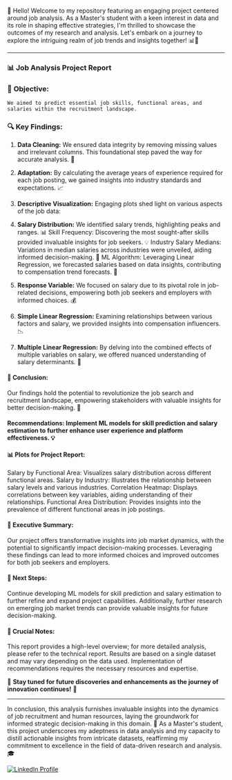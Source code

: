 

👋 Hello! Welcome to my repository featuring an engaging project centered around job analysis. As a Master's student with a keen interest in data and its role in shaping effective strategies, I'm thrilled to showcase the outcomes of my research and analysis. Let's embark on a journey to explore the intriguing realm of job trends and insights together! 📊💼

--------------------------------------------------------------------------------------------------------------------------------------------------------------------

### 📊 **Job Analysis Project Report**

### 🎯 **Objective:**
    We aimed to predict essential job skills, functional areas, and salaries within the recruitment landscape.

### 🔍 **Key Findings:**

1. **Data Cleaning:** We ensured data integrity by removing missing values and irrelevant columns. This foundational step paved the way for accurate analysis. 🧹

2. **Adaptation:** By calculating the average years of experience required for each job posting, we gained insights into industry standards and expectations. 📈

3. **Descriptive Visualization:** Engaging plots shed light on various aspects of the job data:

4. **Salary Distribution:** We identified salary trends, highlighting peaks and ranges. 📊
Skill Frequency: Discovering the most sought-after skills provided invaluable insights for job seekers. 💡
Industry Salary Medians: Variations in median salaries across industries were unveiled, aiding informed decision-making. 🏢
ML Algorithm: Leveraging Linear Regression, we forecasted salaries based on data insights, contributing to compensation trend forecasts. 🔮

5. **Response Variable:** We focused on salary due to its pivotal role in job-related decisions, empowering both job seekers and employers with informed choices. 💰

6. **Simple Linear Regression:** Examining relationships between various factors and salary, we provided insights into compensation influencers. 📉

7. **Multiple Linear Regression:** By delving into the combined effects of multiple variables on salary, we offered nuanced understanding of salary determinants. 🤝

#### 🔑 **Conclusion:**
Our findings hold the potential to revolutionize the job search and recruitment landscape, empowering stakeholders with valuable insights for better decision-making. 🚀

#### **Recommendations:** Implement ML models for skill prediction and salary estimation to further enhance user experience and platform effectiveness. 💡

#### 📊 **Plots for Project Report:**

Salary by Functional Area: Visualizes salary distribution across different functional areas.
Salary by Industry: Illustrates the relationship between salary levels and various industries.
Correlation Heatmap: Displays correlations between key variables, aiding understanding of their relationships.
Functional Area Distribution: Provides insights into the prevalence of different functional areas in job postings.

#### 📝 **Executive Summary:**

Our project offers transformative insights into job market dynamics, with the potential to significantly impact decision-making processes. Leveraging these findings can lead to more informed choices and improved outcomes for both job seekers and employers.

#### 🚀 **Next Steps:**

Continue developing ML models for skill prediction and salary estimation to further refine and expand project capabilities. Additionally, further research on emerging job market trends can provide valuable insights for future decision-making.

#### 📌 **Crucial Notes:**

This report provides a high-level overview; for more detailed analysis, please refer to the technical report. Results are based on a single dataset and may vary depending on the data used. Implementation of recommendations requires the necessary resources and expertise.


🌟 **Stay tuned for future discoveries and enhancements as the journey of innovation continues!** 🚀

-------------------------------------------------------------------------------------------------------------------------------------------------------

In conclusion, this analysis furnishes invaluable insights into the dynamics of job recruitment and human resources, laying the groundwork for informed strategic decision-making in this domain. 🚀 As a Master's student, this project underscores my adeptness in data analysis and my capacity to distill actionable insights from intricate datasets, reaffirming my commitment to excellence in the field of data-driven research and analysis. 🎓



<a href="https://www.linkedin.com/in/mansi-more-0943/"> ![LinkedIn Profile](https://img.shields.io/badge/LinkedIn-0077B5?style=for-the-badge&logo=linkedin&logoColor=white) </a>

